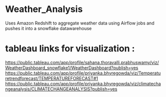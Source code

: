 # Weather_Analysis
Uses Amazon Redshift to aggregate weather data using Airflow jobs and pushes it into a snowflake datawarehouse

# tableau links for visualization :

https://public.tableau.com/app/profile/sahana.thoravalli.prabhuswamy/viz/WeatherDashboard_snowflake1/WeatherDashboard?publish=yes
https://public.tableau.com/app/profile/priyanka.bhyregowda/viz/Temperaturetrendforecast/TEMPERATUREFORECAST#1
https://public.tableau.com/app/profile/priyanka.bhyregowda/viz/climatechangeanalysis/CLIMATECHANGEANALYSIS?publish=yes
